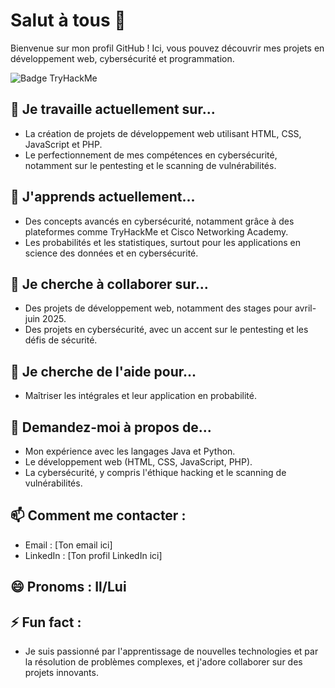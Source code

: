 # Salut à tous 👋

Bienvenue sur mon profil GitHub ! Ici, vous pouvez découvrir mes projets en développement web, cybersécurité et programmation.

![Badge TryHackMe](https://tryhackme.com/api/v2/badges/public-profile?userPublicId=3780968)



## 🔭 Je travaille actuellement sur...
- La création de projets de développement web utilisant HTML, CSS, JavaScript et PHP.
- Le perfectionnement de mes compétences en cybersécurité, notamment sur le pentesting et le scanning de vulnérabilités.

## 🌱 J'apprends actuellement...
- Des concepts avancés en cybersécurité, notamment grâce à des plateformes comme TryHackMe et Cisco Networking Academy.
- Les probabilités et les statistiques, surtout pour les applications en science des données et en cybersécurité.

## 👯 Je cherche à collaborer sur...
- Des projets de développement web, notamment des stages pour avril-juin 2025.
- Des projets en cybersécurité, avec un accent sur le pentesting et les défis de sécurité.

## 🤔 Je cherche de l'aide pour...
- Maîtriser les intégrales et leur application en probabilité.

## 💬 Demandez-moi à propos de...
- Mon expérience avec les langages Java et Python.
- Le développement web (HTML, CSS, JavaScript, PHP).
- La cybersécurité, y compris l'éthique hacking et le scanning de vulnérabilités.

## 📫 Comment me contacter :
- Email : [Ton email ici]
- LinkedIn : [Ton profil LinkedIn ici]

## 😄 Pronoms : Il/Lui

## ⚡ Fun fact :
- Je suis passionné par l'apprentissage de nouvelles technologies et par la résolution de problèmes complexes, et j'adore collaborer sur des projets innovants.
